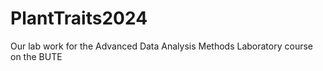 # PlantTraits2024
Our lab work for the Advanced Data Analysis Methods Laboratory course on the BUTE

